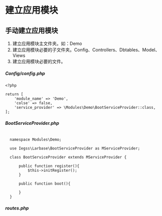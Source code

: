 # 建立应用模块

## 手动建立应用模块

1. 建立应用模块主文件夹。如：Demo
2. 建立应用模块必要的子文件夹。Config、Controllers、Dbtables、Model、Views
3. 建立应用模块必要的文件。
##### Config/config.php
```
<?php

return [
    'module_name' => 'Demo',
    'colse' => false,
    'service_provider' => \Modules\Demo\BootServiceProvider::class,
];

```
##### BootServiceProvider.php

  ```
      
    namespace Modules\Demo;

    use Iegss\Larbase\BootServiceProvider as MServiceProvider;
    
    class BootServiceProvider extends MServiceProvider {
    
        public function register(){
            $this->initRegister();
        }
    
        public function boot(){
    
        }
    }
  ```
##### routes.php



